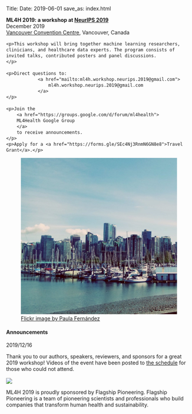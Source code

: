 Title:
Date: 2019-06-01
save_as: index.html

<div class="container">

<div class="row">
<div class="col-md-7">
    <p>
        <b>
            ML4H 2019: a workshop at
            <a href="https://neurips.cc">NeurIPS 2019</a>
        </b> <br>
    December 2019 <br>
    <a href="https://www.google.com/maps/place/Vancouver+Convention+Centre/@49.2883436,-123.1153855,15z/data=!4m2!3m1!1s0x0:0xd3c5f7bc5d72768d?sa=X&ved=2ahUKEwjR0ZLbl93jAhWIY98KHbJLBr8Q_BIwF3oECAoQCA"> Vancouver Convention Centre</a>, Vancouver, Canada
    </p>

    <p>This workshop will bring together machine learning researchers, clinicians, and healthcare data experts. The program consists of invited talks, contributed posters and panel discussions.
    </p>

    <p>Direct questions to:
                <a href="mailto:ml4h.workshop.neurips.2019@gmail.com">
                    ml4h.workshop.neurips.2019@gmail.com
                </a>
    </p>        

    <p>Join the
        <a href="https://groups.google.com/d/forum/ml4health">
        ML4Health Google Group
        </a>
        to receive announcements.
    </p>
    <p>Apply for a <a href="https://forms.gle/SEc4Nj3RnmN6GN8e8">Travel Grant</a>.</p>
</div>

<div class="col-md-5" style="padding-left: 0px;  padding-right: 0px;">
<figure class="figure">
<img
    src="images/vancouver_500x500.jpg"
    class="img-fluid"
    alt="Photo of Montreal downtown.">
<figcaption class="figure-caption">
    <a href="https://www.flickr.com/photos/paula_fdez_servera/">
        Flickr image by Paula Fernández</a>
</figcaption>
</figure>
</div>
</div>

<h4>Announcements</h4>
<div class="row">
<div class="alert alert-info" role="alert">
<p> 2019/12/16 </p>
<p>Thank you to our authors, speakers, reviewers, and sponsors for a great 2019 workshop! Videos of the event have been posted to <a href="./pages/schedule.html">the schedule</a> for those who could not attend.</p>
</div>
</div>
<!-- 
<div class="row">
<div class="alert alert-info" role="alert">
<p> <a href="./pages/schedule.html"> Day of Schedule </a>
<p> 2019/11/30 Schedule Posted </p>
</div>
</div>

<div class="row">
<div class="alert alert-info" role="alert">
<p>Poster Instructions</p>
<p> Size: 36 W X 48 H (inches) or 90 W X 122 H (cm) <br />
Paper Type: Light-weight (e.g., not-laminated) <br />
Attaching to Wall: There are no poster boards, we will have tape or some other means of attaching the posters to the wall.
<emph>
</emph>
</p>
</div>
</div> -->

<div class="row">
<div class="col-md-12">
<img src="{filename}/images/flagship.jpg" align="center">
<p> ML4H 2019 is proudly sponsored by Flagship Pioneering. Flagship Pioneering is a team of pioneering scientists and professionals who build companies that transform human health and sustainability. </p>
</div>
